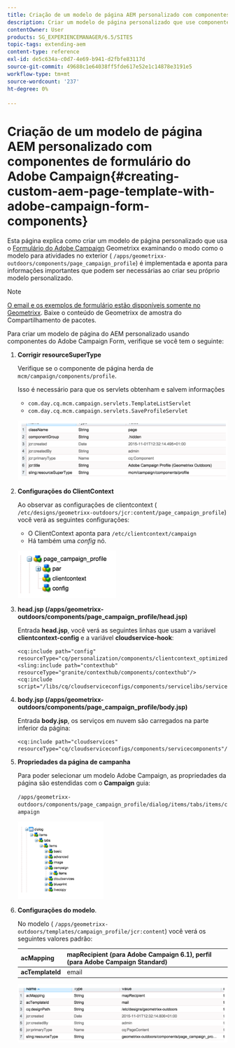 ```yaml
---
title: Criação de um modelo de página AEM personalizado com componentes de formulário do Adobe Campaign
description: Criar um modelo de página personalizado que use componentes do Adobe Campaign Form
contentOwner: User
products: SG_EXPERIENCEMANAGER/6.5/SITES
topic-tags: extending-aem
content-type: reference
exl-id: de5c634a-c0d7-4e69-b941-d2fbfe83117d
source-git-commit: 49688c1e64038ff5fde617e52e1c14878e3191e5
workflow-type: tm+mt
source-wordcount: '237'
ht-degree: 0%

---
```


# Criação de um modelo de página AEM personalizado com componentes de formulário do Adobe Campaign{#creating-custom-aem-page-template-with-adobe-campaign-form-components}

Esta página explica como criar um modelo de página personalizado que usa o [Formulário do Adobe Campaign](/help/sites-authoring/adobe-campaign-components.md) Geometrixx examinando o modo como o modelo para atividades no exterior ( `/apps/geometrixx-outdoors/components/page_campaign_profile`) é implementada e aponta para informações importantes que podem ser necessárias ao criar seu próprio modelo personalizado.

>[!NOTE]
>
>[O email e os exemplos de formulário estão disponíveis somente no Geometrixx](/help/sites-developing/we-retail.md). Baixe o conteúdo de Geometrixx de amostra do Compartilhamento de pacotes.

Para criar um modelo de página do AEM personalizado usando componentes do Adobe Campaign Form, verifique se você tem o seguinte:

1. **Corrigir resourceSuperType**

   Verifique se o componente de página herda de `mcm/campaign/components/profile`.

   Isso é necessário para que os servlets obtenham e salvem informações

   * `com.day.cq.mcm.campaign.servlets.TemplateListServlet`
   * `com.day.cq.mcm.campaign.servlets.SaveProfileServlet`

   ![chlimage_1-201](assets/chlimage_1-201.png)

1. **Configurações do ClientContext**

   Ao observar as configurações de clientcontext ( `/etc/designs/geometrixx-outdoors/jcr:content/page_campaign_profile`) você verá as seguintes configurações:

   * O ClientContext aponta para `/etc/clientcontext/campaign`
   * Há também uma *config* nó.

   ![chlimage_1-202](assets/chlimage_1-202.png)

1. **head.jsp (/apps/geometrixx-outdoors/components/page_campaign_profile/head.jsp)**

   Entrada **head.jsp**, você verá as seguintes linhas que usam a variável **clientcontext-config** e a variável **cloudservice-hook**:

   ```
   <cq:include path="config" resourceType="cq/personalization/components/clientcontext_optimized/config"/>
   <sling:include path="contexthub" resourceType="granite/contexthub/components/contexthub"/>
   <cq:include script="/libs/cq/cloudserviceconfigs/components/servicelibs/servicelibs.jsp"/>
   ```

1. **body.jsp (/apps/geometrixx-outdoors/components/page_campaign_profile/body.jsp)**

   Entrada **body.jsp**, os serviços em nuvem são carregados na parte inferior da página:

   ```
   <cq:include path="cloudservices" resourceType="cq/cloudserviceconfigs/components/servicecomponents"/>
   ```

1. **Propriedades da página de campanha**

   Para poder selecionar um modelo Adobe Campaign, as propriedades da página são estendidas com o **Campaign** guia:

   `/apps/geometrixx-outdoors/components/page_campaign_profile/dialog/items/tabs/items/campaign`

   ![chlimage_1-203](assets/chlimage_1-203.png)

1. **Configurações do modelo**.

   No modelo ( `/apps/geometrixx-outdoors/templates/campaign_profile/jcr:content`) você verá os seguintes valores padrão:

   | **acMapping** | mapRecipient (para Adobe Campaign 6.1), perfil (para Adobe Campaign Standard) |
   |---|---|
   | **acTemplateId** | email |

   ![chlimage_1-204](assets/chlimage_1-204.png)
